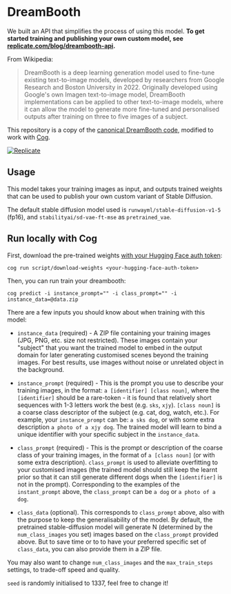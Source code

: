 # DreamBooth

We built an API that simplifies the process of using this model. **To get started training and publishing your own custom model, see [replicate.com/blog/dreambooth-api](https://replicate.com/blog/dreambooth-api).**

From Wikipedia:

> DreamBooth is a deep learning generation model used to fine-tune existing text-to-image models, developed by researchers from Google Research and Boston University in 2022. Originally developed using Google's own Imagen text-to-image model, DreamBooth implementations can be applied to other text-to-image models, where it can allow the model to generate more fine-tuned and personalised outputs after training on three to five images of a subject.

This repository is a copy of the [canonical DreamBooth code](https://github.com/ShivamShrirao/diffusers/tree/main/examples/dreambooth), modified to work with [Cog](https://replicate.com/replicate/cog).

 [![Replicate](https://replicate.com/replicate/dreambooth/badge)](https://replicate.com/replicate/dreambooth)

## Usage

This model takes your training images as input, and outputs trained weights that can be used to publish your own custom variant of Stable Diffusion.

The default stable diffusion model used is `runwayml/stable-diffusion-v1-5` (fp16), and `stabilityai/sd-vae-ft-mse` as `pretrained_vae`. 

## Run locally with Cog

First, download the pre-trained weights [with your Hugging Face auth token](https://huggingface.co/settings/tokens):

    cog run script/download-weights <your-hugging-face-auth-token>

Then, you can run train your dreambooth:

    cog predict -i instance_prompt="" -i class_prompt="" -i instance_data=@data.zip


There are a few inputs you should know about when training with this model:

- `instance_data` (required) - A ZIP file containing your training images (JPG, PNG, etc. size not restricted). These images contain your "subject" that you want the trained model to embed in the output domain for later generating customised scenes beyond the training images. For best results, use images without noise or unrelated object in the background.

- `instance_prompt` (required) - This is the prompt you use to describe your training images, in the format: `a [identifier] [class noun]`, where the `[identifier]` should be a rare-token - it is found that relatively short sequences with 1-3 letters work the best (e.g. `sks`, `xjy`). `[class noun]` is a coarse class descriptor of the subject (e.g. cat, dog, watch, etc.). For example, your `instance_prompt` can be: `a sks dog`, or with some extra description `a photo of a xjy dog`. The trained model will learn to bind a unique identifier with your specific subject in the `instance_data`.

- `class_prompt` (required) - This is the prompt or description of the coarse class of your training images, in the format of `a [class noun]` (or with some extra description).  `class_prompt` is used to alleviate overfitting to your customised images (the trained model should still keep the learnt prior so that it can still generate different dogs when the `[identifier]` is not in the prompt). Corresponding to the examples of the `instant_prompt` above, the `class_prompt` can be `a dog` or `a photo of a dog`. 

- `class_data` (optional). This corresponds to `class_prompt` above, also with the purpose to keep the generalisability of the model. By default, the pretrained stable-diffusion model will generate N (determined by the `num_class_images` you set) images based on the `class_prompt` provided above. But to save time or to to have your preferred specific set of `class_data`, you can also provide them in a ZIP file.

You may also want to change `num_class_images` and the `max_train_steps` settings, to trade-off speed and quality.

`seed` is randomly initialised to 1337, feel free to change it!
